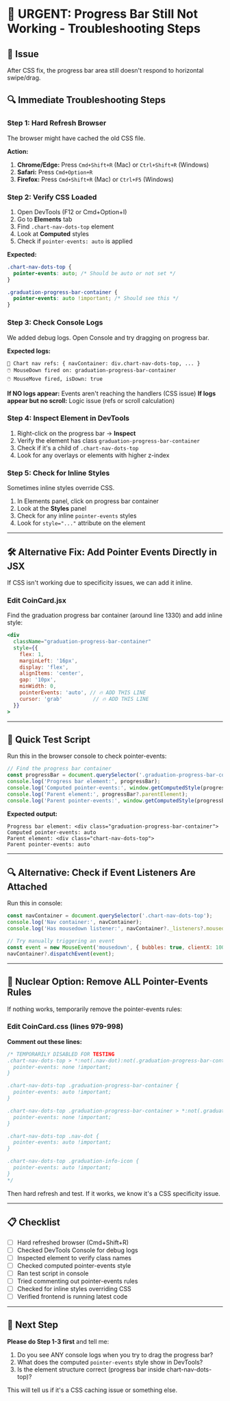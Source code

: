 # 🔴 URGENT: Progress Bar Still Not Working - Troubleshooting Steps

## 🎯 Issue
After CSS fix, the progress bar area still doesn't respond to horizontal swipe/drag.

## 🔍 Immediate Troubleshooting Steps

### Step 1: Hard Refresh Browser
The browser might have cached the old CSS file.

**Action:**
1. **Chrome/Edge:** Press `Cmd+Shift+R` (Mac) or `Ctrl+Shift+R` (Windows)
2. **Safari:** Press `Cmd+Option+R`
3. **Firefox:** Press `Cmd+Shift+R` (Mac) or `Ctrl+F5` (Windows)

### Step 2: Verify CSS Loaded
1. Open DevTools (F12 or Cmd+Option+I)
2. Go to **Elements** tab
3. Find `.chart-nav-dots-top` element
4. Look at **Computed** styles
5. Check if `pointer-events: auto` is applied

**Expected:**
```css
.chart-nav-dots-top {
  pointer-events: auto; /* Should be auto or not set */
}

.graduation-progress-bar-container {
  pointer-events: auto !important; /* Should see this */
}
```

### Step 3: Check Console Logs
We added debug logs. Open Console and try dragging on progress bar.

**Expected logs:**
```
🔧 Chart nav refs: { navContainer: div.chart-nav-dots-top, ... }
🖱️ MouseDown fired on: graduation-progress-bar-container
🖱️ MouseMove fired, isDown: true
```

**If NO logs appear:** Events aren't reaching the handlers (CSS issue)
**If logs appear but no scroll:** Logic issue (refs or scroll calculation)

### Step 4: Inspect Element in DevTools
1. Right-click on the progress bar → **Inspect**
2. Verify the element has class `graduation-progress-bar-container`
3. Check if it's a child of `.chart-nav-dots-top`
4. Look for any overlays or elements with higher z-index

### Step 5: Check for Inline Styles
Sometimes inline styles override CSS.

1. In Elements panel, click on progress bar container
2. Look at the **Styles** panel
3. Check for any inline `pointer-events` styles
4. Look for `style="..."` attribute on the element

---

## 🛠️ Alternative Fix: Add Pointer Events Directly in JSX

If CSS isn't working due to specificity issues, we can add it inline.

### Edit CoinCard.jsx
Find the graduation progress bar container (around line 1330) and add inline style:

```jsx
<div 
  className="graduation-progress-bar-container"
  style={{
    flex: 1,
    marginLeft: '16px',
    display: 'flex',
    alignItems: 'center',
    gap: '10px',
    minWidth: 0,
    pointerEvents: 'auto', // 🔥 ADD THIS LINE
    cursor: 'grab'          // 🔥 ADD THIS LINE
  }}
>
```

---

## 🧪 Quick Test Script

Run this in the browser console to check pointer-events:

```javascript
// Find the progress bar container
const progressBar = document.querySelector('.graduation-progress-bar-container');
console.log('Progress bar element:', progressBar);
console.log('Computed pointer-events:', window.getComputedStyle(progressBar).pointerEvents);
console.log('Parent element:', progressBar?.parentElement);
console.log('Parent pointer-events:', window.getComputedStyle(progressBar?.parentElement).pointerEvents);
```

**Expected output:**
```
Progress bar element: <div class="graduation-progress-bar-container">
Computed pointer-events: auto
Parent element: <div class="chart-nav-dots-top">
Parent pointer-events: auto
```

---

## 🔍 Alternative: Check if Event Listeners Are Attached

Run this in console:

```javascript
const navContainer = document.querySelector('.chart-nav-dots-top');
console.log('Nav container:', navContainer);
console.log('Has mousedown listener:', navContainer?._listeners?.mousedown || 'Unknown');

// Try manually triggering an event
const event = new MouseEvent('mousedown', { bubbles: true, clientX: 100 });
navContainer?.dispatchEvent(event);
```

---

## 🚨 Nuclear Option: Remove ALL Pointer-Events Rules

If nothing works, temporarily remove the pointer-events rules:

### Edit CoinCard.css (lines 979-998)
**Comment out these lines:**

```css
/* TEMPORARILY DISABLED FOR TESTING
.chart-nav-dots-top > *:not(.nav-dot):not(.graduation-progress-bar-container) {
  pointer-events: none !important;
}

.chart-nav-dots-top .graduation-progress-bar-container {
  pointer-events: auto !important;
}

.chart-nav-dots-top .graduation-progress-bar-container > *:not(.graduation-info-icon) {
  pointer-events: none !important;
}

.chart-nav-dots-top .nav-dot {
  pointer-events: auto !important;
}

.chart-nav-dots-top .graduation-info-icon {
  pointer-events: auto !important;
}
*/
```

Then hard refresh and test. If it works, we know it's a CSS specificity issue.

---

## 📋 Checklist

- [ ] Hard refreshed browser (Cmd+Shift+R)
- [ ] Checked DevTools Console for debug logs
- [ ] Inspected element to verify class names
- [ ] Checked computed pointer-events style
- [ ] Ran test script in console
- [ ] Tried commenting out pointer-events rules
- [ ] Checked for inline styles overriding CSS
- [ ] Verified frontend is running latest code

---

## 🎯 Next Step

**Please do Step 1-3 first** and tell me:
1. Do you see ANY console logs when you try to drag the progress bar?
2. What does the computed `pointer-events` style show in DevTools?
3. Is the element structure correct (progress bar inside chart-nav-dots-top)?

This will tell us if it's a CSS caching issue or something else.
